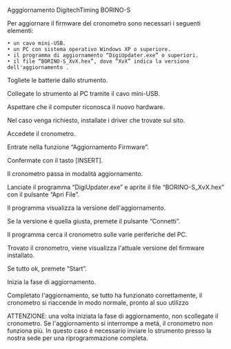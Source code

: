 Agggiornamento DigitechTiming BORINO-S

Per aggiornare il firmware del cronometro sono necessari i seguenti elementi:

    • un cavo mini-USB.
    • un PC con sistema operativo Windows XP o superiore.
    • il programma di aggiornamento “DigiUpdater.exe” o superiori.
    • il file “BORINO-S_XvX.hex”, dove “XvX” indica la versione dell'aggiornamento .
    
Togliete le batterie dallo strumento.

Collegate lo strumento al PC tramite il cavo mini-USB.

Aspettare che il computer riconosca il nuovo hardware.

Nel caso venga richiesto, installate i driver che trovate sul sito.

Accedete il cronometro.

Entrate nella funzione “Aggiornamento Firmware”.

Confermate con il tasto [INSERT].

Il cronometro passa in modalità aggiornamento.

Lanciate il programma “DigiUpdater.exe” e aprite il file “BORINO-S_XvX.hex” con il pulsante “Apri File”.

Il programma visualizza la versione dell'aggiornamento.

Se la versione è quella giusta, premete il pulsante “Connetti”.

Il programma cerca il cronometro sulle varie periferiche del PC. 

Trovato il cronometro, viene visualizza l'attuale versione del firmware installato.

Se tutto ok, premete “Start”.

Inizia la fase di aggiornamento.

Completato l'aggiornamento, se tutto ha funzionato correttamente, il cronometro si riaccende in modo normale, pronto al suo utilizzo

ATTENZIONE:
una volta iniziata la fase di aggiornamento, non scollegate il cronometro. 
Se l'aggiornamento si interrompe a metà, il cronometro non funziona più. 
In questo caso è necessario inviare lo strumento presso la nostra sede per una riprogrammazione completa.
